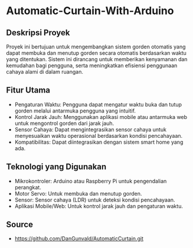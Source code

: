 # Automatic-Curtain-With-Arduino

## Deskripsi Proyek
Proyek ini bertujuan untuk mengembangkan sistem gorden otomatis yang dapat membuka dan menutup gorden secara otomatis berdasarkan waktu yang ditentukan. Sistem ini dirancang untuk memberikan kenyamanan dan kemudahan bagi pengguna, serta meningkatkan efisiensi penggunaan cahaya alami di dalam ruangan.

## Fitur Utama
- Pengaturan Waktu: Pengguna dapat mengatur waktu buka dan tutup gorden melalui antarmuka pengguna yang intuitif.
- Kontrol Jarak Jauh: Menggunakan aplikasi mobile atau antarmuka web untuk mengontrol gorden dari jarak jauh.
- Sensor Cahaya: Dapat mengintegrasikan sensor cahaya untuk menyesuaikan waktu operasional berdasarkan kondisi pencahayaan.
- Kompatibilitas: Dapat diintegrasikan dengan sistem smart home yang ada.

## Teknologi yang Digunakan
- Mikrokontroler: Arduino atau Raspberry Pi untuk pengendalian perangkat.
- Motor Servo: Untuk membuka dan menutup gorden.
- Sensor: Sensor cahaya (LDR) untuk deteksi kondisi pencahayaan.
- Aplikasi Mobile/Web: Untuk kontrol jarak jauh dan pengaturan waktu.

## Source
- https://github.com/DanGunvald/AutomaticCurtain.git
